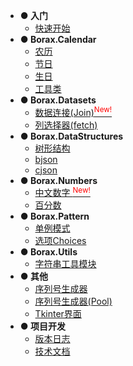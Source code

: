 - **● 入门**
  - [快速开始](quickstart)
- **● Borax.Calendar**
  - [农历](guides/lunardate)
  - [节日](guides/festival)
  - [生日](guides/birthday)
  - [工具类](guides/calendars-utils)
- **● Borax.Datasets**
  - [数据连接(Join)<sup style="color:red">New!<sup>](guides/join)
  - [列选择器(fetch)](guides/fetch)
- **● Borax.DataStructures**
  - [树形结构](guides/tree)
  - [bjson](guides/bjson)
  - [cjson](guides/cjson)
- **● Borax.Numbers**
  - [中文数字 <sup style="color:red">New!<sup>](guides/numbers)
  - [百分数](guides/percentage)
- **● Borax.Pattern**
  - [单例模式](guides/singleton)
  - [选项Choices](guides/choices)
- **● Borax.Utils**
  - [字符串工具模块](guides/strings)
- **● 其他**
  - [序列号生成器](guides/serial_generator)
  - [序列号生成器(Pool)](guides/serial_pool)
  - [Tkinter界面](guides/ui)
- **● 项目开发**
  - [版本日志](changelog)
  - [技术文档](develope/develope)